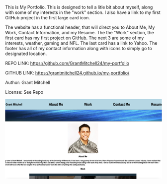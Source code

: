 This is My Portfolio. This is designed to tell a litle bit about myself, along with some of my interests in the "work" section. I also have a link to my first GitHub project in the first large card icon. 

The website has a functional header, that will direct you to About Me, My Work, Contact Information, and my Resume. The the "Work" section, the first card has my first project on GitHub. The next 3 are some of my interests, weather, gaming and NFL. The last card has a link to Yahoo. The footer has all of my contact information along with icons to simply go to designated location.

REPO LINK:
https://github.com/GrantMitchell24/my-portfolio 

GITHUB LINK:
https://grantmitchell24.github.io/my-portfolio/

Author: Grant Mitchell

License: See Repo

![Preview image](./assets/images/portfolio-screenshot.png)
